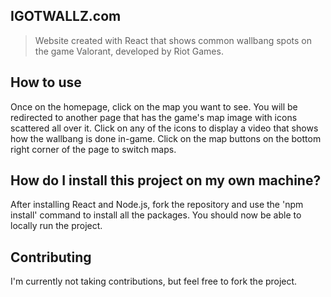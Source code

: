 ## IGOTWALLZ.com
> Website created with React that shows common wallbang spots on the game Valorant, developed by Riot Games.

## How to use
Once on the homepage, click on the map you want to see. You will be redirected to another page that has the game's map image with icons scattered all over it. Click on any of the icons to display a video that shows how the wallbang is done in-game. Click on the map buttons on the bottom right corner of the page to switch maps.

## How do I install this project on my own machine?
After installing React and Node.js, fork the repository and use the 'npm install' command to install all the packages. You should now be able to locally run the project.

## Contributing
I'm currently not taking contributions, but feel free to fork the project.
